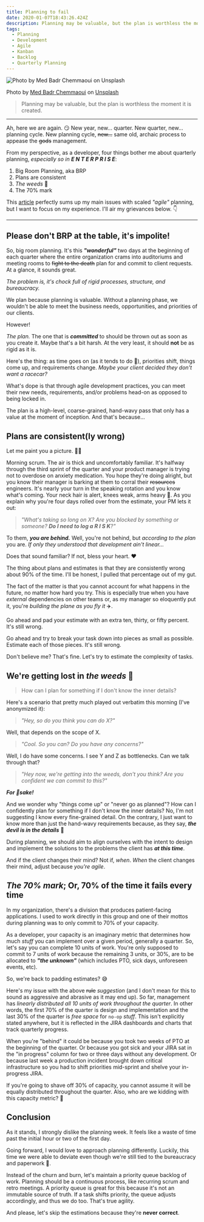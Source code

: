 ```yaml
---
title: Planning to fail
date: 2020-01-07T18:43:26.424Z
description: Planning may be valuable, but the plan is worthless the moment it is created.
tags:
  - Planning
  - Development
  - Agile
  - Kanban
  - Backlog
  - Quarterly Planning
---
```


![Photo by Med Badr Chemmaoui on Unsplash](./hero-image.jpg)

<figcaption>
  Photo by <a href="https://unsplash.com/@medbadrc">Med Badr Chemmaoui</a> on <a href="https://unsplash.com/s/photos/plan">Unsplash</a>
</figcaption>

> Planning may be valuable, but the plan is worthless the moment it is created.

---

Ah, here we are again. 😏
New year, new... quarter.
New quarter, new... planning cycle.
New planning cycle, ~~new...~~ same old, archaic process to appease the ~~gods~~ management.

From my perspective, as a developer, four things bother me about quarterly planning, _especially so in **E N T E R P R I S E**_:

1. Big Room Planning, aka BRP
2. Plans are consistent
3. _The weeds_ 🌿
4. The 70% mark

This [article](https://productcoalition.com/the-major-problems-with-safe-1e797f7e48f8) perfectly sums up my main issues with scaled _"agile"_ planning, but I want to focus on my experience.
I'll air my grievances below. 👇

---

## Please don't BRP at the table, it's impolite!

So, big room planning.
It's this **_"wonderful"_** two days at the beginning of each quarter where the entire organization crams into auditoriums and meeting rooms to ~~fight to the death~~ plan for and commit to client requests.
At a glance, it sounds great.

_The problem is, it's chock full of rigid processes, structure, and bureaucracy._

We plan because planning is valuable.
Without a planning phase, we wouldn't be able to meet the business needs, opportunities, and priorities of our clients.

However!

_The plan._ The one that is **_committed_** to should be thrown out as soon as you create it.
Maybe that's a bit harsh.
At the very least, it should **not** be as rigid as it is.

Here's the thing: as time goes on (as it tends to do 💅), priorities shift, things come up, and requirements change.
_Maybe your client decided they don't want a racecar?_

What's dope is that through agile development practices, you can meet their new needs, requirements, and/or problems head-on as opposed to being locked in.

The plan is a high-level, coarse-grained, hand-wavy pass that only has a value at the moment of inception.
And that's because...

## Plans are consistent(ly wrong)

Let me paint you a picture. 👨‍🎨

Morning scrum.
The air is thick and uncomfortably familiar.
It's halfway through the third sprint of the quarter and your product manager is trying not to overdose on anxiety medication.
You hope they're doing alright, but you know their manager is barking at them to corral their ~~resources~~ engineers.
It's nearly your turn in the speaking rotation and you know what's coming.
Your neck hair is alert, knees weak, arms heavy 🍝.
As you explain why you're four days rolled over from the estimate, your PM lets it out:

> _"What's taking so long on X? Are you blocked by something or someone? **Do I need to log a R I S K**?"_

To them, **_you are behind._**
Well, you're not behind, but _according to the plan_ you are.
_If only they understood that development ain't linear..._

Does that sound familiar?
If not, bless your heart. ❤️

The thing about plans and estimates is that they are consistently wrong about 90% of the time.
I'll be honest, I pulled that percentage out of my gut.

The fact of the matter is that you cannot account for what happens in the future, no matter how hard you try.
This is especially true when you have _external_ dependencies on other teams or, as my manager so eloquently put it, you're _building the plane as you fly it_ ✈️.

Go ahead and pad your estimate with an extra ten, thirty, or fifty percent.
It's still wrong.

Go ahead and try to break your task down into pieces as small as possible.
Estimate each of those pieces.
It's still wrong.

Don't believe me?
That's fine.
Let's try to estimate the complexity of tasks.

## We're getting lost in _the weeds_ 🌿

> How can I plan for something if I don't know the inner details?

Here's a scenario that pretty much played out verbatim this morning (I've anonymized it):

> _"Hey, so do you think you can do X?"_

Well, that depends on the scope of X.

> _"Cool. So you can? Do you have any concerns?"_

Well, I do have some concerns. I see Y and Z as bottlenecks.
Can we talk through that?

> _"Hey now, we're getting into the weeds, don't you think?
> Are you confident we can commit to this?"_

**_For 🤬sake!_**

And we wonder why "things come up" or "never go as planned"?
How can I confidently plan for something if I don't know the inner details?
No, I'm not suggesting I know every fine-grained detail.
On the contrary, I just want to know more than just the hand-wavy requirements because, as they say, **_the devil is in the details_** 👿

During planning, we should aim to align ourselves with the intent to design and implement the solutions to the problems the client has **_at this time_**.

And if the client changes their mind?
Not if, _when_.
_When_ the client changes their mind, adjust because _you're agile_.

## _The 70% mark_; Or, 70% of the time it fails every time

In my organization, there's a division that produces patient-facing applications.
I used to work directly in this group and one of their mottos during planning was to only commit to 70% of your capacity.

As a developer, your capacity is an imaginary metric that determines how much _stuff_ you can implement over a given period, generally a quarter.
So, let's say you can complete 10 units of work.
You're only supposed to commit to 7 units of work because the remaining 3 units, or 30%, are to be allocated to **_"the unknown"_** (which includes PTO, sick days, unforeseen events, etc).

So, we're back to padding estimates? 😅

Here's my issue with the above ~~rule~~ _suggestion_ (and I don't mean for this to sound as aggressive and abrasive as it may end up).
So far, management has _linearly distributed all 10 units of work throughout the quarter_.
In other words, the first 70% of the quarter is design and implementation and the last 30% of the quarter is _free space_ for `no-op` _stuff_.
This isn't explicitly stated anywhere, but it is reflected in the JIRA dashboards and charts that track quarterly progress.

When you're "behind" it could be because you took two weeks of PTO at the beginning of the quarter.
Or because you got sick and your JIRA sat in the "in progress" column for two or three days without any development.
Or because last week a production incident brought down critical infrastructure so you had to shift priorities mid-sprint and shelve your in-progress JIRA.

If you're going to shave off 30% of capacity, you cannot assume it will be equally distributed throughout the quarter.
Also, who are we kidding with this capacity metric? 🤔

## Conclusion

As it stands, I strongly dislike the planning week.
It feels like a waste of time past the initial hour or two of the first day.

Going forward, I would love to approach planning differently.
Luckily, this time we were able to deviate even though we're still tied to the bureaucracy and paperwork 🤙.

Instead of the churn and burn, let's maintain a priority queue backlog of work.
Planning should be a continuous process, like recurring scrum and retro meetings.
A priority queue is great for this because it's not an immutable source of truth.
If a task shifts priority, the queue adjusts accordingly, and thus we do too.
That's true agility.

And please, let's skip the estimations because they're **never correct**.
